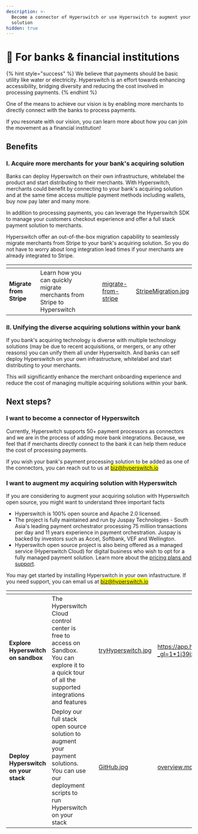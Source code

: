 ```yaml
---
description: >-
  Become a connector of Hyperswitch or use Hyperswitch to augment your acquiring
  solution
hidden: true
---
```


# 🏦 For banks & financial institutions

{% hint style="success" %}
We believe that payments should be basic utility like water or electricity. Hyperswitch is an effort towards enhancing accessibility, bridging diversity and reducing the cost involved in processing payments.
{% endhint %}

One of the means to achieve our vision is by enabling more merchants to directly connect with the banks to process payments.&#x20;

If you resonate with our vision, you can learn more about how you can join the movement as a financial institution!

## Benefits

### I. Acquire more merchants for your bank's acquiring solution&#x20;

Banks can deploy Hyperswitch on their own infrastructure, whitelabel the product and start distributing to their merchants. With Hyperswitch, merchants could benefit by connecting to your bank's acquiring solution and at the same time access multiple payment methods including wallets, buy now pay later and many more.

In addition to processing payments, you can leverage the Hyperswitch SDK to manage your customers checkout experience and offer a full stack payment solution to merchants.

Hyperswitch offer an out-of-the-box migration capability to seamlessly migrate merchants from Stripe to your bank's acquiring solution. So you do not have to worry about long integration lead times if your merchants are already integrated to Stripe.

<table data-card-size="large" data-view="cards"><thead><tr><th></th><th></th><th></th><th data-hidden data-card-target data-type="content-ref"></th><th data-hidden data-card-cover data-type="files"></th></tr></thead><tbody><tr><td><strong>Migrate from Stripe</strong></td><td>Learn how you can quickly migrate merchants from Stripe to Hyperswitch</td><td></td><td><a href="../explore-hyperswitch/payment-flows-and-management/quickstart/migrate-from-stripe/">migrate-from-stripe</a></td><td><a href="../.gitbook/assets/StripeMigration.jpg">StripeMigration.jpg</a></td></tr></tbody></table>

### II. Unifying the diverse acquiring solutions within your bank

If you bank's acquiring technology is diverse with multiple technology solutions (may be due to recent acquisitions, or mergers, or any other reasons) you can unify them all under Hyperswitch. And banks can self deploy Hyperswitch on your own infrastructure, whitelabel and start distributing to your merchants.&#x20;

This will significantly enhance the merchant onboarding experience and reduce the cost of managing multiple acquiring solutions within your bank.

## Next steps?

### I want to become a connector of Hyperswitch

Currently, Hyperswitch supports 50+ payment processors as connectors and we are in the process of adding more bank integrations. Because, we feel that if merchants directly connect to the bank it can help them reduce the cost of processing payments.

If you wish your bank's payment processing solution to be added as one of the connectors, you can reach out to us at <mark style="color:blue;">biz@hyperswitch.io</mark>

### I want to augment my acquiring solution with Hyperswitch

If you are considering to augment your acquiring solution with Hyperswitch open source, you might want to understand three important facts

* Hyperswitch is 100% open source and Apache 2.0 licensed.
* The project is fully maintained and run by Juspay Technologies - South Asia's leading payment orchestrator processing 75 million transactions per day and 11 years experience in payment orchestration. Juspay is backed by investors such as Accel, Softbank, VEF and Wellington.
* Hyperswitch open source project is also being offered as a managed service (Hyperswitch Cloud) for digital business who wish to opt for a fully managed payment solution. Learn more about the [pricing plans and support](https://hyperswitch.io/pricing).

You may get started by installing Hyperswitch in your own infastructure. If you need support, you can email us at <mark style="color:blue;">biz@hyperswitch.io</mark>

<table data-card-size="large" data-view="cards"><thead><tr><th></th><th></th><th></th><th data-hidden data-card-cover data-type="files"></th><th data-hidden data-card-target data-type="content-ref"></th></tr></thead><tbody><tr><td><strong>Explore Hyperswitch on sandbox</strong></td><td>The Hyperswitch Cloud control center is free to access on Sandbox. You can explore it to a quick tour of all the supported integrations and features</td><td></td><td><a href="../.gitbook/assets/tryHyperswitch.jpg">tryHyperswitch.jpg</a></td><td><a href="https://app.hyperswitch.io/register?_gl=1*1j39jxb*_ga*MTYzNTE0Mjg1LjE3MDEwOTAxODQ.*_ga_1X38KQVJ1S*MTcwMjA0MDc0NS4zMS4xLjE3MDIwNDQ2OTIuMjguMC4w">https://app.hyperswitch.io/register?_gl=1*1j39jxb*_ga*MTYzNTE0Mjg1LjE3MDEwOTAxODQ.*_ga_1X38KQVJ1S*MTcwMjA0MDc0NS4zMS4xLjE3MDIwNDQ2OTIuMjguMC4w</a></td></tr><tr><td><strong>Deploy Hyperswitch on your stack</strong></td><td>Deploy our full stack open source solution to augment your payment solutions. You can use our deployment scripts to run Hyperswitch on your stack</td><td></td><td><a href="../.gitbook/assets/GitHub.jpg">GitHub.jpg</a></td><td><a href="../hyperswitch-open-source/overview.md">overview.md</a></td></tr></tbody></table>

